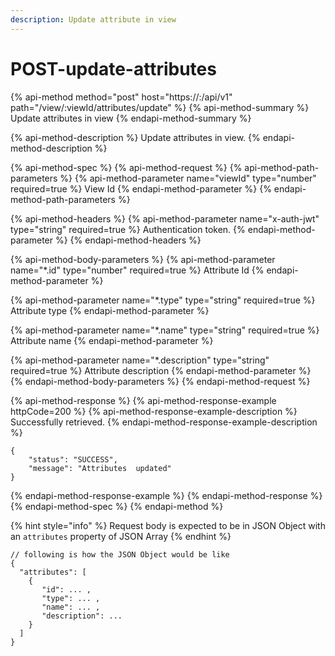 ```yaml
---
description: Update attribute in view
---
```


# POST-update-attributes

{% api-method method="post" host="https://<host>:<port>/api/v1" path="/view/:viewId/attributes/update" %}
{% api-method-summary %}
Update attributes in view
{% endapi-method-summary %}

{% api-method-description %}
Update attributes in view.
{% endapi-method-description %}

{% api-method-spec %}
{% api-method-request %}
{% api-method-path-parameters %}
{% api-method-parameter name="viewId" type="number" required=true %}
View Id
{% endapi-method-parameter %}
{% endapi-method-path-parameters %}

{% api-method-headers %}
{% api-method-parameter name="x-auth-jwt" type="string" required=true %}
Authentication token.
{% endapi-method-parameter %}
{% endapi-method-headers %}

{% api-method-body-parameters %}
{% api-method-parameter name="\*.id" type="number" required=true %}
Attribute Id
{% endapi-method-parameter %}

{% api-method-parameter name="\*.type" type="string" required=true %}
Attribute type
{% endapi-method-parameter %}

{% api-method-parameter name="\*.name" type="string" required=true %}
Attribute name
{% endapi-method-parameter %}

{% api-method-parameter name="\*.description" type="string" required=true %}
Attribute description
{% endapi-method-parameter %}
{% endapi-method-body-parameters %}
{% endapi-method-request %}

{% api-method-response %}
{% api-method-response-example httpCode=200 %}
{% api-method-response-example-description %}
Successfully retrieved.
{% endapi-method-response-example-description %}

```
{
    "status": "SUCCESS",
    "message": "Attributes  updated"
}
```
{% endapi-method-response-example %}
{% endapi-method-response %}
{% endapi-method-spec %}
{% endapi-method %}

{% hint style="info" %}
Request body is expected to be in JSON Object with an `attributes` property of JSON Array
{% endhint %}

```text
// following is how the JSON Object would be like
{
  "attributes": [
    {
       "id": ... ,
       "type": ... ,
       "name": ... ,
       "description": ... 
    }
  ]
}
```

